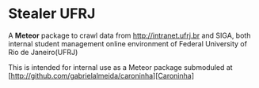 # Stealer UFRJ

A __Meteor__ package to crawl data from http://intranet.ufrj.br and SIGA, 
both internal student management online environment of Federal University of Rio de Janeiro(UFRJ)

This is intended for internal use as a Meteor package submoduled at [http://github.com/gabrielalmeida/caroninha][Caroninha]
